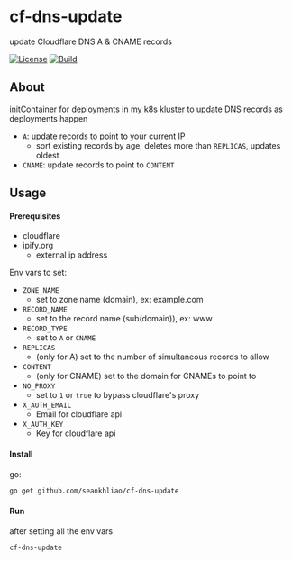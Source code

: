 # cf-dns-update

update Cloudflare DNS A & CNAME records

[![License](https://img.shields.io/github/license/seankhliao/cf-dns-update.svg?style=for-the-badge&maxAge=31536000)](LICENSE)
[![Build](https://badger.seankhliao.com/i/github_seankhliao_cf-dns-update)](https://badger.seankhliao.com/l/github_seankhliao_cf-dns-update)

## About

initContainer for deployments in my k8s [kluster](https://github.com/seankhliao/kluster) to update DNS records as deployments happen

- `A`: update records to point to your current IP
  - sort existing records by age, deletes more than `REPLICAS`, updates oldest
- `CNAME`: update records to point to `CONTENT`

## Usage

#### Prerequisites

- cloudflare
- ipify.org
  - external ip address

Env vars to set:

- `ZONE_NAME`
  - set to zone name (domain), ex: example.com
- `RECORD_NAME`
  - set to the record name (sub(domain)), ex: www
- `RECORD_TYPE`
  - set to `A` or `CNAME`
- `REPLICAS`
  - (only for A) set to the number of simultaneous records to allow
- `CONTENT`
  - (only for CNAME) set to the domain for CNAMEs to point to
- `NO_PROXY`
  - set to `1` or `true` to bypass cloudflare's proxy
- `X_AUTH_EMAIL`
  - Email for cloudflare api
- `X_AUTH_KEY`
  - Key for cloudflare api

#### Install

go:

```sh
go get github.com/seankhliao/cf-dns-update
```

#### Run

after setting all the env vars

```
cf-dns-update
```
